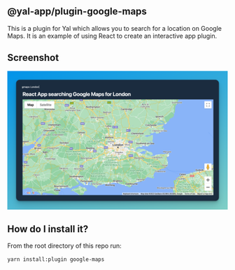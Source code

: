 ## @yal-app/plugin-google-maps

This is a plugin for Yal which allows you to search for a location on Google Maps. It is an example of using React to create an interactive app plugin.

## Screenshot

![google-maps](./resources/google-maps.png 'google-maps')

## How do I install it?

From the root directory of this repo run:

```
yarn install:plugin google-maps
```

